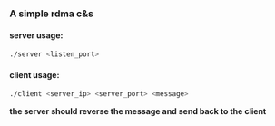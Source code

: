### A simple rdma c&s 
#### server usage:
```sh
./server <listen_port>
```
#### client usage:
```sh
./client <server_ip> <server_port> <message>
```
**the server should reverse the message and send back to the client**